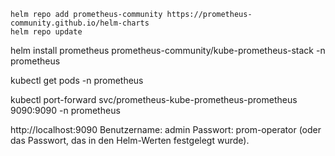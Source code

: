 ```
helm repo add prometheus-community https://prometheus-community.github.io/helm-charts
helm repo update
```

helm install prometheus prometheus-community/kube-prometheus-stack -n prometheus

kubectl get pods -n prometheus

kubectl port-forward svc/prometheus-kube-prometheus-prometheus 9090:9090 -n prometheus

http://localhost:9090
Benutzername: admin
Passwort: prom-operator (oder das Passwort, das in den Helm-Werten festgelegt wurde).
